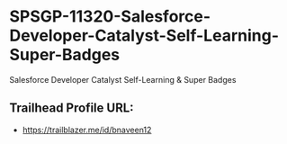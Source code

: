 # SPSGP-11320-Salesforce-Developer-Catalyst-Self-Learning-Super-Badges
Salesforce Developer Catalyst Self-Learning &amp; Super Badges
## Trailhead Profile URL:
- https://trailblazer.me/id/bnaveen12
